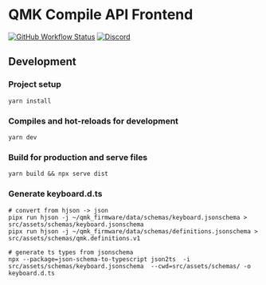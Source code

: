 # QMK Compile API Frontend

[![GitHub Workflow Status](https://img.shields.io/github/actions/workflow/status/qmk/qmk_compile_keymap/build.yml?logo=github&style=for-the-badge)](https://github.com/qmk/qmk_compile_keymap/actions/workflows/build.yml?query=branch%3Amain)
[![Discord](https://img.shields.io/discord/440868230475677696.svg?logo=discord&logoColor=white&color=7289DA&style=for-the-badge)](https://discord.gg/qmk)

## Development

### Project setup
```
yarn install
```

### Compiles and hot-reloads for development

```
yarn dev
```

### Build for production and serve files

```
yarn build && npx serve dist
```

### Generate keyboard.d.ts

```
# convert from hjson -> json
pipx run hjson -j ~/qmk_firmware/data/schemas/keyboard.jsonschema > src/assets/schemas/keyboard.jsonschema
pipx run hjson -j ~/qmk_firmware/data/schemas/definitions.jsonschema > src/assets/schemas/qmk.definitions.v1

# generate ts types from jsonschema
npx --package=json-schema-to-typescript json2ts  -i src/assets/schemas/keyboard.jsonschema  --cwd=src/assets/schemas/ -o keyboard.d.ts
```
